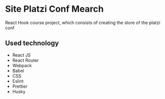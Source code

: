 # Site Platzi Conf Mearch

React Hook course project, which consists of creating the store of the platzi conf

## Used technology

- React JS
- React Router
- Webpack
- Babel
- CSS
- Eslint
- Prettier
- Husky